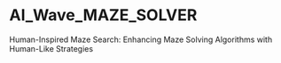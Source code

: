 # AI_Wave_MAZE_SOLVER
Human-Inspired Maze Search: Enhancing Maze Solving Algorithms with Human-Like Strategies
